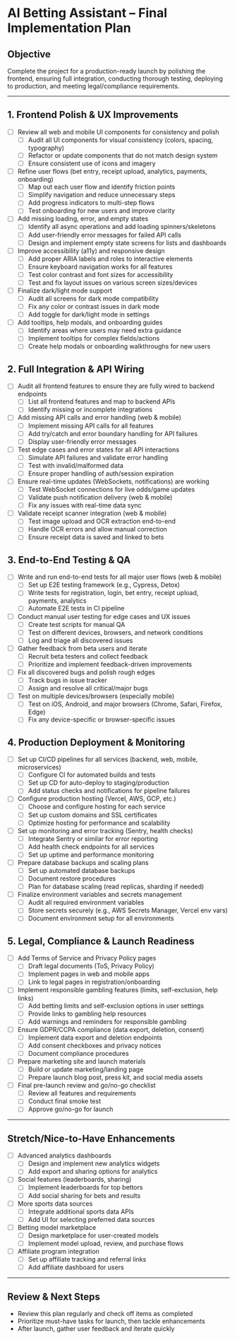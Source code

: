 # AI Betting Assistant – Final Implementation Plan

## Objective
Complete the project for a production-ready launch by polishing the frontend, ensuring full integration, conducting thorough testing, deploying to production, and meeting legal/compliance requirements.

---

## 1. Frontend Polish & UX Improvements
- [ ] Review all web and mobile UI components for consistency and polish
  - [ ] Audit all UI components for visual consistency (colors, spacing, typography)
  - [ ] Refactor or update components that do not match design system
  - [ ] Ensure consistent use of icons and imagery
- [ ] Refine user flows (bet entry, receipt upload, analytics, payments, onboarding)
  - [ ] Map out each user flow and identify friction points
  - [ ] Simplify navigation and reduce unnecessary steps
  - [ ] Add progress indicators to multi-step flows
  - [ ] Test onboarding for new users and improve clarity
- [ ] Add missing loading, error, and empty states
  - [ ] Identify all async operations and add loading spinners/skeletons
  - [ ] Add user-friendly error messages for failed API calls
  - [ ] Design and implement empty state screens for lists and dashboards
- [ ] Improve accessibility (a11y) and responsive design
  - [ ] Add proper ARIA labels and roles to interactive elements
  - [ ] Ensure keyboard navigation works for all features
  - [ ] Test color contrast and font sizes for accessibility
  - [ ] Test and fix layout issues on various screen sizes/devices
- [ ] Finalize dark/light mode support
  - [ ] Audit all screens for dark mode compatibility
  - [ ] Fix any color or contrast issues in dark mode
  - [ ] Add toggle for dark/light mode in settings
- [ ] Add tooltips, help modals, and onboarding guides
  - [ ] Identify areas where users may need extra guidance
  - [ ] Implement tooltips for complex fields/actions
  - [ ] Create help modals or onboarding walkthroughs for new users

## 2. Full Integration & API Wiring
- [ ] Audit all frontend features to ensure they are fully wired to backend endpoints
  - [ ] List all frontend features and map to backend APIs
  - [ ] Identify missing or incomplete integrations
- [ ] Add missing API calls and error handling (web & mobile)
  - [ ] Implement missing API calls for all features
  - [ ] Add try/catch and error boundary handling for API failures
  - [ ] Display user-friendly error messages
- [ ] Test edge cases and error states for all API interactions
  - [ ] Simulate API failures and validate error handling
  - [ ] Test with invalid/malformed data
  - [ ] Ensure proper handling of auth/session expiration
- [ ] Ensure real-time updates (WebSockets, notifications) are working
  - [ ] Test WebSocket connections for live odds/game updates
  - [ ] Validate push notification delivery (web & mobile)
  - [ ] Fix any issues with real-time data sync
- [ ] Validate receipt scanner integration (web & mobile)
  - [ ] Test image upload and OCR extraction end-to-end
  - [ ] Handle OCR errors and allow manual correction
  - [ ] Ensure receipt data is saved and linked to bets

## 3. End-to-End Testing & QA
- [ ] Write and run end-to-end tests for all major user flows (web & mobile)
  - [ ] Set up E2E testing framework (e.g., Cypress, Detox)
  - [ ] Write tests for registration, login, bet entry, receipt upload, payments, analytics
  - [ ] Automate E2E tests in CI pipeline
- [ ] Conduct manual user testing for edge cases and UX issues
  - [ ] Create test scripts for manual QA
  - [ ] Test on different devices, browsers, and network conditions
  - [ ] Log and triage all discovered issues
- [ ] Gather feedback from beta users and iterate
  - [ ] Recruit beta testers and collect feedback
  - [ ] Prioritize and implement feedback-driven improvements
- [ ] Fix all discovered bugs and polish rough edges
  - [ ] Track bugs in issue tracker
  - [ ] Assign and resolve all critical/major bugs
- [ ] Test on multiple devices/browsers (especially mobile)
  - [ ] Test on iOS, Android, and major browsers (Chrome, Safari, Firefox, Edge)
  - [ ] Fix any device-specific or browser-specific issues

## 4. Production Deployment & Monitoring
- [ ] Set up CI/CD pipelines for all services (backend, web, mobile, microservices)
  - [ ] Configure CI for automated builds and tests
  - [ ] Set up CD for auto-deploy to staging/production
  - [ ] Add status checks and notifications for pipeline failures
- [ ] Configure production hosting (Vercel, AWS, GCP, etc.)
  - [ ] Choose and configure hosting for each service
  - [ ] Set up custom domains and SSL certificates
  - [ ] Optimize hosting for performance and scalability
- [ ] Set up monitoring and error tracking (Sentry, health checks)
  - [ ] Integrate Sentry or similar for error reporting
  - [ ] Add health check endpoints for all services
  - [ ] Set up uptime and performance monitoring
- [ ] Prepare database backups and scaling plans
  - [ ] Set up automated database backups
  - [ ] Document restore procedures
  - [ ] Plan for database scaling (read replicas, sharding if needed)
- [ ] Finalize environment variables and secrets management
  - [ ] Audit all required environment variables
  - [ ] Store secrets securely (e.g., AWS Secrets Manager, Vercel env vars)
  - [ ] Document environment setup for all environments

## 5. Legal, Compliance & Launch Readiness
- [ ] Add Terms of Service and Privacy Policy pages
  - [ ] Draft legal documents (ToS, Privacy Policy)
  - [ ] Implement pages in web and mobile apps
  - [ ] Link to legal pages in registration/onboarding
- [ ] Implement responsible gambling features (limits, self-exclusion, help links)
  - [ ] Add betting limits and self-exclusion options in user settings
  - [ ] Provide links to gambling help resources
  - [ ] Add warnings and reminders for responsible gambling
- [ ] Ensure GDPR/CCPA compliance (data export, deletion, consent)
  - [ ] Implement data export and deletion endpoints
  - [ ] Add consent checkboxes and privacy notices
  - [ ] Document compliance procedures
- [ ] Prepare marketing site and launch materials
  - [ ] Build or update marketing/landing page
  - [ ] Prepare launch blog post, press kit, and social media assets
- [ ] Final pre-launch review and go/no-go checklist
  - [ ] Review all features and requirements
  - [ ] Conduct final smoke test
  - [ ] Approve go/no-go for launch

---

## Stretch/Nice-to-Have Enhancements
- [ ] Advanced analytics dashboards
  - [ ] Design and implement new analytics widgets
  - [ ] Add export and sharing options for analytics
- [ ] Social features (leaderboards, sharing)
  - [ ] Implement leaderboards for top bettors
  - [ ] Add social sharing for bets and results
- [ ] More sports data sources
  - [ ] Integrate additional sports data APIs
  - [ ] Add UI for selecting preferred data sources
- [ ] Betting model marketplace
  - [ ] Design marketplace for user-created models
  - [ ] Implement model upload, review, and purchase flows
- [ ] Affiliate program integration
  - [ ] Set up affiliate tracking and referral links
  - [ ] Add affiliate dashboard for users

---

## Review & Next Steps
- Review this plan regularly and check off items as completed
- Prioritize must-have tasks for launch, then tackle enhancements
- After launch, gather user feedback and iterate quickly 